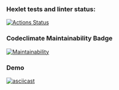 ### Hexlet tests and linter status:
[![Actions Status](https://github.com/LexAeterna731/php-project-45/workflows/hexlet-check/badge.svg)](https://github.com/LexAeterna731/php-project-45/actions)

### Codeclimate Maintainability Badge
[![Maintainability](https://api.codeclimate.com/v1/badges/dc4c5be80f80912981d7/maintainability)](https://codeclimate.com/github/LexAeterna731/php-project-45/maintainability)

### Demo
[![asciicast](https://asciinema.org/a/krNtZtwjFRxNTzRfprhOW9IZ9.svg)](https://asciinema.org/a/krNtZtwjFRxNTzRfprhOW9IZ9)